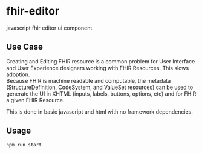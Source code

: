 # fhir-editor
javascript fhir editor ui component

## Use Case
Creating and Editing FHIR resource is a common problem for User Interface and User Experience designers working with FHIR Resources.  This slows adoption.  
Because FHIR is machine readable and computable, the metadata (StructureDefinition, CodeSystem, and ValueSet resources) can be used to generate the UI in XHTML (inputs, labels, buttons, options, etc) and for FHIR a given FHIR Resource.

This is done in basic javascript and html with no framework dependencies.

## Usage
```npm run start```
